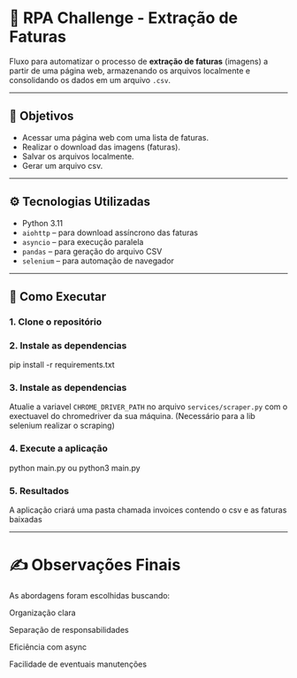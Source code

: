 # 🧾 RPA Challenge - Extração de Faturas

Fluxo para automatizar o processo de **extração de faturas** (imagens) a partir de uma página web, armazenando os arquivos localmente e consolidando os dados em um arquivo `.csv`.

---

## 📌 Objetivos

- Acessar uma página web com uma lista de faturas.
- Realizar o download das imagens (faturas).
- Salvar os arquivos localmente.
- Gerar um arquivo csv.

---

## ⚙️ Tecnologias Utilizadas

- Python 3.11
- `aiohttp` – para download assíncrono das faturas
- `asyncio` – para execução paralela
- `pandas` – para geração do arquivo CSV
- `selenium` – para automação de navegador

---

## 🔧 Como Executar

### 1. Clone o repositório

### 2. Instale as dependencias
pip install -r requirements.txt

### 3. Instale as dependencias
Atualie a variavel `CHROME_DRIVER_PATH` no arquivo `services/scraper.py` com o exectuavel do chromedriver da sua máquina. (Necessário para a lib selenium realizar o scraping)

### 4. Execute a aplicação
python main.py ou python3 main.py

### 5. Resultados
A aplicação criará uma pasta chamada invoices contendo o csv e as faturas baixadas

---

# ✍️ Observações Finais
As abordagens foram escolhidas buscando:

Organização clara

Separação de responsabilidades

Eficiência com async

Facilidade de eventuais manutenções
